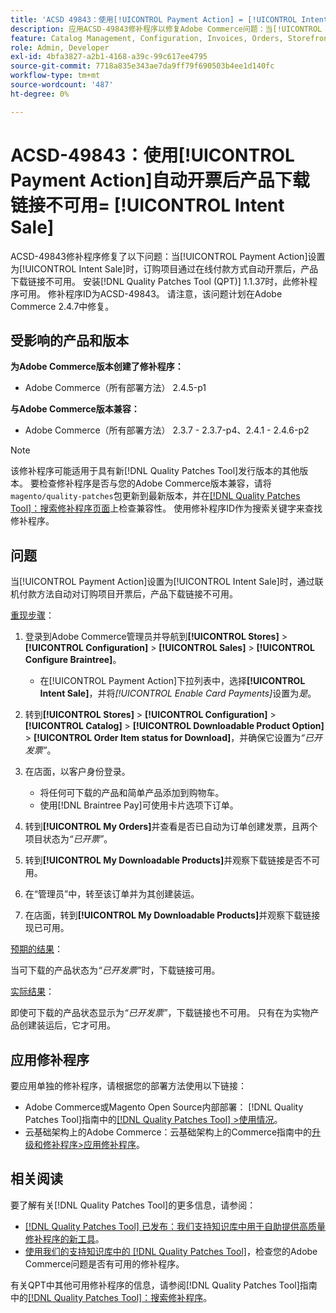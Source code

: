 ```yaml
---
title: 'ACSD 49843：使用[!UICONTROL Payment Action] = [!UICONTROL Intent Sale]自动开票后产品下载链接不可用'
description: 应用ACSD-49843修补程序以修复Adobe Commerce问题：当[!UICONTROL Payment Action]设置为[!UICONTROL Intent Sale]时，通过在线付款方式自动对订购项目开票后，产品下载链接不可用。
feature: Catalog Management, Configuration, Invoices, Orders, Storefront
role: Admin, Developer
exl-id: 4bfa3827-a2b1-4168-a39c-99c617ee4795
source-git-commit: 7718a835e343ae7da9ff79f690503b4ee1d140fc
workflow-type: tm+mt
source-wordcount: '487'
ht-degree: 0%

---
```


# ACSD-49843：使用[!UICONTROL Payment Action]自动开票后产品下载链接不可用= [!UICONTROL Intent Sale]

ACSD-49843修补程序修复了以下问题：当[!UICONTROL Payment Action]设置为[!UICONTROL Intent Sale]时，订购项目通过在线付款方式自动开票后，产品下载链接不可用。 安装[!DNL Quality Patches Tool (QPT)] 1.1.37时，此修补程序可用。 修补程序ID为ACSD-49843。 请注意，该问题计划在Adobe Commerce 2.4.7中修复。

## 受影响的产品和版本

**为Adobe Commerce版本创建了修补程序：**

* Adobe Commerce（所有部署方法） 2.4.5-p1

**与Adobe Commerce版本兼容：**

* Adobe Commerce（所有部署方法） 2.3.7 - 2.3.7-p4、2.4.1 - 2.4.6-p2

>[!NOTE]
>
>该修补程序可能适用于具有新[!DNL Quality Patches Tool]发行版本的其他版本。 要检查修补程序是否与您的Adobe Commerce版本兼容，请将`magento/quality-patches`包更新到最新版本，并在[[!DNL Quality Patches Tool]：搜索修补程序页面](https://experienceleague.adobe.com/tools/commerce-quality-patches/index.html?lang=zh-Hans)上检查兼容性。 使用修补程序ID作为搜索关键字来查找修补程序。

## 问题

当[!UICONTROL Payment Action]设置为[!UICONTROL Intent Sale]时，通过联机付款方法自动对订购项目开票后，产品下载链接不可用。

<u>重现步骤</u>：

1. 登录到Adobe Commerce管理员并导航到&#x200B;**[!UICONTROL Stores]** > **[!UICONTROL Configuration]** > **[!UICONTROL Sales]** > **[!UICONTROL Configure Braintree]**。

   * 在[!UICONTROL Payment Action]下拉列表中，选择&#x200B;**[!UICONTROL Intent Sale]**，并将&#x200B;*[!UICONTROL Enable Card Payments]*&#x200B;设置为&#x200B;*是*。

1. 转到&#x200B;**[!UICONTROL Stores]** > **[!UICONTROL Configuration]** > **[!UICONTROL Catalog]** > **[!UICONTROL Downloadable Product Option]** > **[!UICONTROL Order Item status for Download]**，并确保它设置为&#x200B;*“已开发票”*。
1. 在店面，以客户身份登录。

   * 将任何可下载的产品和简单产品添加到购物车。
   * 使用[!DNL Braintree Pay]可使用卡片选项下订单。

1. 转到&#x200B;**[!UICONTROL My Orders]**&#x200B;并查看是否已自动为订单创建发票，且两个项目状态为&#x200B;*“已开票”*。
1. 转到&#x200B;**[!UICONTROL My Downloadable Products]**&#x200B;并观察下载链接是否不可用。
1. 在“管理员”中，转至该订单并为其创建装运。
1. 在店面，转到&#x200B;**[!UICONTROL My Downloadable Products]**&#x200B;并观察下载链接现已可用。

<u>预期的结果</u>：

当可下载的产品状态为&#x200B;*“已开发票”*&#x200B;时，下载链接可用。

<u>实际结果</u>：

即使可下载的产品状态显示为&#x200B;*“已开发票”*，下载链接也不可用。 只有在为实物产品创建装运后，它才可用。

## 应用修补程序

要应用单独的修补程序，请根据您的部署方法使用以下链接：

* Adobe Commerce或Magento Open Source内部部署： [!DNL Quality Patches Tool]指南中的[[!DNL Quality Patches Tool] >使用情况](https://experienceleague.adobe.com/docs/commerce-operations/tools/quality-patches-tool/usage.html?lang=zh-Hans)。
* 云基础架构上的Adobe Commerce：云基础架构上的Commerce指南中的[升级和修补程序>应用修补程序](https://experienceleague.adobe.com/docs/commerce-cloud-service/user-guide/develop/upgrade/apply-patches.html?lang=zh-Hans)。

## 相关阅读

要了解有关[!DNL Quality Patches Tool]的更多信息，请参阅：

* [[!DNL Quality Patches Tool] 已发布：我们支持知识库中用于自助提供高质量修补程序的新工具](/help/announcements/adobe-commerce-announcements/magento-quality-patches-released-new-tool-to-self-serve-quality-patches.md)。
* [使用我们的支持知识库中的 [!DNL Quality Patches Tool]](/help/support-tools/patches-available-in-qpt-tool/check-patch-for-magento-issue-with-magento-quality-patches.md)，检查您的Adobe Commerce问题是否有可用的修补程序。

有关QPT中其他可用修补程序的信息，请参阅[!DNL Quality Patches Tool]指南中的[[!DNL Quality Patches Tool]：搜索修补程序](https://experienceleague.adobe.com/tools/commerce-quality-patches/index.html?lang=zh-Hans)。
